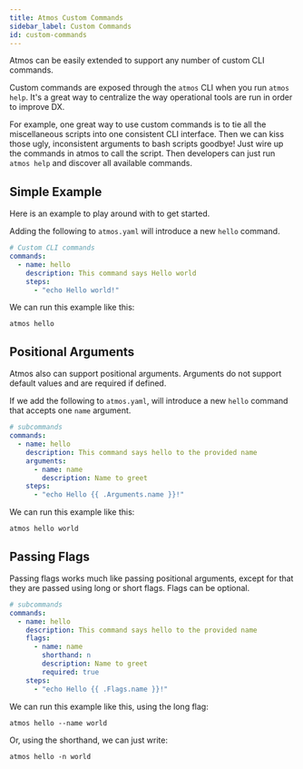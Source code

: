 ```yaml
---
title: Atmos Custom Commands
sidebar_label: Custom Commands
id: custom-commands
---
```


Atmos can be easily extended to support any number of custom CLI commands.

Custom commands are exposed through the `atmos` CLI when you run `atmos help`. It's a great way to centralize
the way operational tools are run in order to improve DX.

For example, one great way to use custom commands is to tie all the miscellaneous scripts into one consistent CLI interface. Then we can kiss those
ugly, inconsistent arguments to bash scripts goodbye! Just wire up the commands in atmos to call the script. Then developers can just run `atmos help`
and discover all available commands.

## Simple Example

Here is an example to play around with to get started.

Adding the following to `atmos.yaml` will introduce a new `hello` command.

```yaml
# Custom CLI commands
commands:
  - name: hello
    description: This command says Hello world
    steps:
      - "echo Hello world!"
```

We can run this example like this:

```shell
atmos hello
```

## Positional Arguments

Atmos also can support positional arguments. Arguments do not support default values and are required if defined.

If we add the following to `atmos.yaml`, will introduce a new `hello` command that accepts one `name` argument.

```yaml
# subcommands
commands:
  - name: hello
    description: This command says hello to the provided name
    arguments:
      - name: name
        description: Name to greet
    steps:
      - "echo Hello {{ .Arguments.name }}!"
```

We can run this example like this:

```shell
atmos hello world
```

## Passing Flags

Passing flags works much like passing positional arguments, except for that they are passed using long or short flags.
Flags can be optional.

```yaml
# subcommands
commands:
  - name: hello
    description: This command says hello to the provided name
    flags:
      - name: name
        shorthand: n
        description: Name to greet
        required: true
    steps:
      - "echo Hello {{ .Flags.name }}!"
```

We can run this example like this, using the long flag:

```shell
atmos hello --name world
```

Or, using the shorthand, we can just write:

```shell
atmos hello -n world
```
